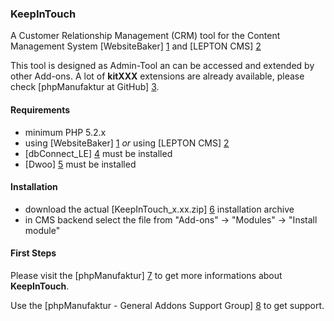 ### KeepInTouch

A Customer Relationship Management (CRM) tool for the Content Management System [WebsiteBaker] [1] and [LEPTON CMS] [2]

This tool is designed as Admin-Tool an can be accessed and extended by other Add-ons. A lot of **kitXXX** extensions are already available, please check [phpManufaktur at GitHub] [3]. 

#### Requirements

* minimum PHP 5.2.x
* using [WebsiteBaker] [1] _or_ using [LEPTON CMS] [2]
* [dbConnect_LE] [4] must be installed
* [Dwoo] [5] must be installed 

#### Installation

* download the actual [KeepInTouch_x.xx.zip] [6] installation archive
* in CMS backend select the file from "Add-ons" -> "Modules" -> "Install module"

#### First Steps

Please visit the [phpManufaktur] [7] to get more informations about **KeepInTouch**.

Use the [phpManufaktur - General Addons Support Group] [8] to get support.

[1]: http://websitebaker2.org "WebsiteBaker Content Management System"
[2]: http://lepton-cms.org "LEPTON CMS"
[3]: https://github.com/phpManufaktur
[4]: https://github.com/phpManufaktur/dbConnect_LE/downloads
[5]: https://github.com/phpManufaktur/Dwoo/downloads
[6]: https://github.com/phpManufaktur/KeepInTouch/downloads
[7]: https://phpmanufaktur.de
[8]: https://phpmanufaktur.de/support
